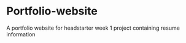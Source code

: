 # Portfolio-website
A portfolio website for headstarter week 1 project containing resume information
